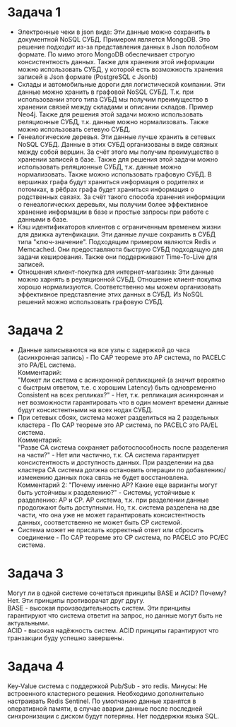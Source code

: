 # Задача 1
* Электронные чеки в json виде: Эти данные можно сохранить в документной NoSQL СУБД. Примером является MongoDB. Это решение подходит из-за представления данных в Json полобном формате. По мимо этого MongoDB обеспечивает строгую консистентность данных. Также для хранения этой информации можно использовать СУБД, у которой есть возможность хранения записей в Json формате (PostgreSQL c Jsonb)
* Склады и автомобильные дороги для логистической компании. Эти данные можно хранить в графовой NoSQL СУБД. Т.к. при использовании этого типа СУБД мы получим преимущество в хранении связей между складами и описании складов. Пример Neo4j. Также для решения этой задачи можно использовать реляционные СУБД, т.к. данные можно нормализовать. Также можно использовать сетевую СУБД.
* Генеалогические деревья. Эти данные лучше хранить в сетевых NoSQL СУБД. Данные в этих СУБД организованы в виде связных между собой вершин. За счёт этого мы получим преимущество в хранении записей в базе. Также для решения этой задачи можно использовать реляционные СУБД, т.к. данные можно нормализовать. Также можно использовать графовую СУБД. В вершинах графа будут храниться информация о родителях и потомках, в рёбрах графа будет храниться информация о родственных связях. За счёт такого способа хранения информации о генеалогических деревьях, мы получим более эффективное хранение информации в базе и простые запросы при работе с данными в базе.
* Кэш идентификаторов клиентов с ограниченным временем жизни для движка аутенфикации. Эти данные лучше сохранить в СУБД типа "ключ-значение". Подходящим примером являются Redis и Memcached. Они предоставляютя быструю СУБД подходящую для задачи кеширования. Также они поддерживают Time-To-Live для записей.
* Отношения клиент-покупка для интернет-магазина: Эти данные можно харнять в реуляционной СУБД. Отношение клиент-покупка хорошо нормализуются. Соответственно мы можем организовать эффективное представление этих данных в СУБД. Из NoSQL решений можно использовать графовую СУБД.

# Задача 2
* Данные записываются на все узлы с задержкой до часа (асинхронная запись) - По CAP теореме это AP система, по PACELC это PA/EL система.  
Комментарий:  
"Может ли система с асинхронной репликацией (а значит вероятно с быстрым ответом, т.е. с хорошим Latency) быть одновременно Consistent на всех репликах?" - Нет, т.к. репликация асинхронная и нет возможности гарантировать что в один момент времени данные будут консистентными на всех нодах СУБД.  
* При сетевых сбоях, система может разделиться на 2 раздельных кластера - По CAP теореме это AP система, по PACELC это PA/EL система.  
Комментарий:   
"Разве CA система сохраняет работоспособность после разделения на части?" - Нет или частично, т.к. CA система гарантирует консистентность и доступность данных. При разделении на два кластера CA система должна остановить операции по добавлению/изменению данных пока связь не будет восстановлена. 
Комментарий 2:
"Почему именно AP? Какие еще варианты могут быть устойчивы к разделению?" - Системы, устойчивые к разделению: AP и CP. AP система, т.к. при разделении данные продолжают быть доступными. Но, т.к. система разделена на две части, что она уже не может гарантировать консистентность данных, соответственно не может быть CP системой. 
* Система может не прислать корректный ответ или сбросить соединение - По CAP теореме это CP система, по PACELC это PC/EC система.

# Задача 3
Могут ли в одной системе сочетаться принципы BASE и ACID? Почему?  
Нет. Эти принципы противорачат друг другу.  
BASE - высокая производительность систем. Эти принципы гарантируют что система ответит на запрос, но данные могут быть не актуальными.  
ACID - высокая надёжность систем. ACID принципы гарантируют что транзакции буду успешно завершены.  

# Задача 4
Key-Value система с поддержкой Pub/Sub - это redis.
Минусы:
Не встроенного кластерного решения. Необходимо дополнительно настраивать Redis Sentinel.
По умолчанию данные хранятся в оперативной памяти, в случае аварии данные после последней синхронизации с диском будут потеряны.
Нет поддержки языка SQL.
